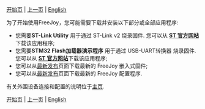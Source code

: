 [开始页](../README.md) | [上一页](../README.md) | [English](../eng/Required-software.md)

为了开始使用FreeJoy，您可能需要下载并安装以下部分或全部应用程序:
 
* 您需要**ST-Link Utility** 用于通过 ST-Link v2 烧录固件. 您可以从 [**ST 官方网站**](https://www.st.com/zh/development-tools/stsw-link004.html)下载该应用程序;
* 您需要**STM32 Flash加载器演示程序** 用于通过 USB-UART转换器 烧录固件. 您可以从 [**ST 官方网站**](https://www.st.com/zh/development-tools/flasher-stm32.html)下载该应用程序;
* 您可以从[最新发布](https://github.com/FreeJoy-Team/FreeJoy/releases/latest)页面下载最新的 FreeJoy 嵌入式固件;
* 您可以从[最新发布](https://github.com/FreeJoy-Team/FreeJoy/releases/latest)页面下载最新的 FreeJoy 配置程序.

有关外围设备连接和配置的说明位于[主页](../README.md).

[开始页](../README.md) | [上一页](../README.md) | [English](../eng/Required-software.md)


